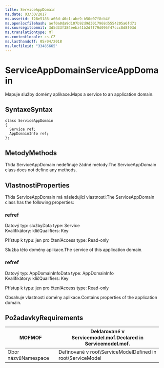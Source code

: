 ```yaml
---
title: ServiceAppDomain
ms.date: 03/30/2017
ms.assetid: f28e5186-a66d-46c1-abe9-b50e07f8cb4f
ms.openlocfilehash: aef0a0da9d107b92d9d3017968d5554205a6fd71
ms.sourcegitcommit: 3d5d33f384eeba41b2dff79d096f47ccc8d8f03d
ms.translationtype: MT
ms.contentlocale: cs-CZ
ms.lasthandoff: 05/04/2018
ms.locfileid: "33485665"
---
```

# <a name="serviceappdomain"></a><span data-ttu-id="5977d-102">ServiceAppDomain</span><span class="sxs-lookup"><span data-stu-id="5977d-102">ServiceAppDomain</span></span>
<span data-ttu-id="5977d-103">Mapuje služby domény aplikace.</span><span class="sxs-lookup"><span data-stu-id="5977d-103">Maps a service to an application domain.</span></span>  
  
## <a name="syntax"></a><span data-ttu-id="5977d-104">Syntaxe</span><span class="sxs-lookup"><span data-stu-id="5977d-104">Syntax</span></span>  
  
```  
class ServiceAppDomain  
{  
  Service ref;  
  AppDomainInfo ref;  
};  
```  
  
## <a name="methods"></a><span data-ttu-id="5977d-105">Metody</span><span class="sxs-lookup"><span data-stu-id="5977d-105">Methods</span></span>  
 <span data-ttu-id="5977d-106">Třída ServiceAppDomain nedefinuje žádné metody.</span><span class="sxs-lookup"><span data-stu-id="5977d-106">The ServiceAppDomain class does not define any methods.</span></span>  
  
## <a name="properties"></a><span data-ttu-id="5977d-107">Vlastnosti</span><span class="sxs-lookup"><span data-stu-id="5977d-107">Properties</span></span>  
 <span data-ttu-id="5977d-108">Třída ServiceAppDomain má následující vlastnosti:</span><span class="sxs-lookup"><span data-stu-id="5977d-108">The ServiceAppDomain class has the following properties:</span></span>  
  
### <a name="ref"></a><span data-ttu-id="5977d-109">ref</span><span class="sxs-lookup"><span data-stu-id="5977d-109">ref</span></span>  
 <span data-ttu-id="5977d-110">Datový typ: služby</span><span class="sxs-lookup"><span data-stu-id="5977d-110">Data type: Service</span></span>  
<span data-ttu-id="5977d-111">Kvalifikátory: klíč</span><span class="sxs-lookup"><span data-stu-id="5977d-111">Qualifiers: Key</span></span>  
  
 <span data-ttu-id="5977d-112">Přístup k typu: jen pro čtení</span><span class="sxs-lookup"><span data-stu-id="5977d-112">Access type: Read-only</span></span>  
  
 <span data-ttu-id="5977d-113">Služba této domény aplikace.</span><span class="sxs-lookup"><span data-stu-id="5977d-113">The service of this application domain.</span></span>  
  
### <a name="ref"></a><span data-ttu-id="5977d-114">ref</span><span class="sxs-lookup"><span data-stu-id="5977d-114">ref</span></span>  
 <span data-ttu-id="5977d-115">Datový typ: AppDomainInfo</span><span class="sxs-lookup"><span data-stu-id="5977d-115">Data type: AppDomainInfo</span></span>  
<span data-ttu-id="5977d-116">Kvalifikátory: klíč</span><span class="sxs-lookup"><span data-stu-id="5977d-116">Qualifiers: Key</span></span>  
  
 <span data-ttu-id="5977d-117">Přístup k typu: jen pro čtení</span><span class="sxs-lookup"><span data-stu-id="5977d-117">Access type: Read-only</span></span>  
  
 <span data-ttu-id="5977d-118">Obsahuje vlastnosti domény aplikace.</span><span class="sxs-lookup"><span data-stu-id="5977d-118">Contains properties of the application domain.</span></span>  
  
## <a name="requirements"></a><span data-ttu-id="5977d-119">Požadavky</span><span class="sxs-lookup"><span data-stu-id="5977d-119">Requirements</span></span>  
  
|<span data-ttu-id="5977d-120">MOF</span><span class="sxs-lookup"><span data-stu-id="5977d-120">MOF</span></span>|<span data-ttu-id="5977d-121">Deklarované v Servicemodel.mof.</span><span class="sxs-lookup"><span data-stu-id="5977d-121">Declared in Servicemodel.mof.</span></span>|  
|---------|-----------------------------------|  
|<span data-ttu-id="5977d-122">Obor názvů</span><span class="sxs-lookup"><span data-stu-id="5977d-122">Namespace</span></span>|<span data-ttu-id="5977d-123">Definované v root\ServiceModel</span><span class="sxs-lookup"><span data-stu-id="5977d-123">Defined in root\ServiceModel</span></span>|
